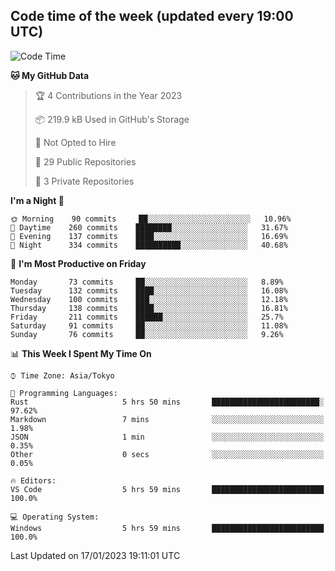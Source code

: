 ## Code time of the week (updated every 19:00 UTC)

<!--START_SECTION:waka-->
![Code Time](http://img.shields.io/badge/Code%20Time-1%2C482%20hrs%2045%20mins-blue)

**🐱 My GitHub Data** 

> 🏆 4 Contributions in the Year 2023
 > 
> 📦 219.9 kB Used in GitHub's Storage 
 > 
> 🚫 Not Opted to Hire
 > 
> 📜 29 Public Repositories 
 > 
> 🔑 3 Private Repositories  
 > 
**I'm a Night 🦉** 

```text
🌞 Morning    90 commits     ██░░░░░░░░░░░░░░░░░░░░░░░   10.96% 
🌆 Daytime    260 commits    ████████░░░░░░░░░░░░░░░░░   31.67% 
🌃 Evening    137 commits    ████░░░░░░░░░░░░░░░░░░░░░   16.69% 
🌙 Night      334 commits    ██████████░░░░░░░░░░░░░░░   40.68%

```
📅 **I'm Most Productive on Friday** 

```text
Monday       73 commits     ██░░░░░░░░░░░░░░░░░░░░░░░   8.89% 
Tuesday      132 commits    ████░░░░░░░░░░░░░░░░░░░░░   16.08% 
Wednesday    100 commits    ███░░░░░░░░░░░░░░░░░░░░░░   12.18% 
Thursday     138 commits    ████░░░░░░░░░░░░░░░░░░░░░   16.81% 
Friday       211 commits    ██████░░░░░░░░░░░░░░░░░░░   25.7% 
Saturday     91 commits     ██░░░░░░░░░░░░░░░░░░░░░░░   11.08% 
Sunday       76 commits     ██░░░░░░░░░░░░░░░░░░░░░░░   9.26%

```


📊 **This Week I Spent My Time On** 

```text
⌚︎ Time Zone: Asia/Tokyo

💬 Programming Languages: 
Rust                     5 hrs 50 mins       ████████████████████████░   97.62% 
Markdown                 7 mins              ░░░░░░░░░░░░░░░░░░░░░░░░░   1.98% 
JSON                     1 min               ░░░░░░░░░░░░░░░░░░░░░░░░░   0.35% 
Other                    0 secs              ░░░░░░░░░░░░░░░░░░░░░░░░░   0.05%

🔥 Editors: 
VS Code                  5 hrs 59 mins       █████████████████████████   100.0%

💻 Operating System: 
Windows                  5 hrs 59 mins       █████████████████████████   100.0%

```


 Last Updated on 17/01/2023 19:11:01 UTC
<!--END_SECTION:waka-->